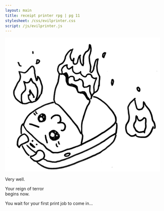 ```yaml
---
layout: main
title: receipt printer rpg | pg 11
stylesheet: /css/evilprinter.css
script: /js/evilprinter.js
---
```


<div id="selection-welcome">
  <canvas id="canvas"></canvas>
  <div class="fog"></div>
  <div id="verywell">
    <p><img src="/images/choice-evil.png">
    <div id="welcome-message">
      <p>Very well.
      <p>Your reign of terror<br> begins now.
    </div>
    <div id="selection-now-we-wait" class="hidden">
      <p>You wait for your first print job to come in...
    </div>
  </div>
</div>

<section id="orders" class="hidden" hidden>
<div class="box orderbox" id="order1">
  <h1>Order #1</h1>
  <p id="response">Hello! I'd love a cool sticker please :)</p>

  <div class="instructions" id="instructions">
    <span class="emoji">️✏️</span>
    Return to your paper zine!<br>
    Turn to page 4 and follow the instructions.
  </div>
</div>

<div class="box narrow compbox" id="compbox1">
  <form id="completion1">
    <h2>Completion code:</h2>
    <label>
      <input type="number" min="0" maxlength="4" name="code" id="completioncode"/>
    </label>
    <input type="submit" value="next order" focused/>
  </form>
  <span id="message"></span>
</div>

</section>
<div id="bg" class="hidden"></div>